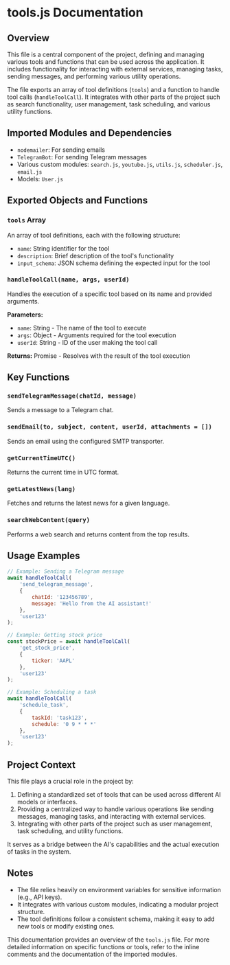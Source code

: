 # tools.js Documentation

## Overview

This file is a central component of the project, defining and managing various tools and functions
that can be used across the application. It includes functionality for interacting with external
services, managing tasks, sending messages, and performing various utility operations.

The file exports an array of tool definitions (`tools`) and a function to handle tool calls
(`handleToolCall`). It integrates with other parts of the project such as search functionality, user
management, task scheduling, and various utility functions.

## Imported Modules and Dependencies

-   `nodemailer`: For sending emails
-   `TelegramBot`: For sending Telegram messages
-   Various custom modules: `search.js`, `youtube.js`, `utils.js`, `scheduler.js`, `email.js`
-   Models: `User.js`

## Exported Objects and Functions

### `tools` Array

An array of tool definitions, each with the following structure:

-   `name`: String identifier for the tool
-   `description`: Brief description of the tool's functionality
-   `input_schema`: JSON schema defining the expected input for the tool

### `handleToolCall(name, args, userId)`

Handles the execution of a specific tool based on its name and provided arguments.

**Parameters:**

-   `name`: String - The name of the tool to execute
-   `args`: Object - Arguments required for the tool execution
-   `userId`: String - ID of the user making the tool call

**Returns:** Promise - Resolves with the result of the tool execution

## Key Functions

### `sendTelegramMessage(chatId, message)`

Sends a message to a Telegram chat.

### `sendEmail(to, subject, content, userId, attachments = [])`

Sends an email using the configured SMTP transporter.

### `getCurrentTimeUTC()`

Returns the current time in UTC format.

### `getLatestNews(lang)`

Fetches and returns the latest news for a given language.

### `searchWebContent(query)`

Performs a web search and returns content from the top results.

## Usage Examples

```javascript
// Example: Sending a Telegram message
await handleToolCall(
    'send_telegram_message',
    {
        chatId: '123456789',
        message: 'Hello from the AI assistant!'
    },
    'user123'
);

// Example: Getting stock price
const stockPrice = await handleToolCall(
    'get_stock_price',
    {
        ticker: 'AAPL'
    },
    'user123'
);

// Example: Scheduling a task
await handleToolCall(
    'schedule_task',
    {
        taskId: 'task123',
        schedule: '0 9 * * *'
    },
    'user123'
);
```

## Project Context

This file plays a crucial role in the project by:

1. Defining a standardized set of tools that can be used across different AI models or interfaces.
2. Providing a centralized way to handle various operations like sending messages, managing tasks,
   and interacting with external services.
3. Integrating with other parts of the project such as user management, task scheduling, and utility
   functions.

It serves as a bridge between the AI's capabilities and the actual execution of tasks in the system.

## Notes

-   The file relies heavily on environment variables for sensitive information (e.g., API keys).
-   It integrates with various custom modules, indicating a modular project structure.
-   The tool definitions follow a consistent schema, making it easy to add new tools or modify
    existing ones.

This documentation provides an overview of the `tools.js` file. For more detailed information on
specific functions or tools, refer to the inline comments and the documentation of the imported
modules.
